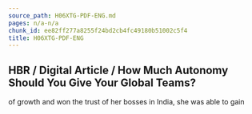 ```yaml
---
source_path: H06XTG-PDF-ENG.md
pages: n/a-n/a
chunk_id: ee82ff277a8255f24bd2cb4fc49180b51002c5f4
title: H06XTG-PDF-ENG
---
```

## HBR / Digital Article / How Much Autonomy Should You Give Your Global Teams?

of growth and won the trust of her bosses in India, she was able to gain
